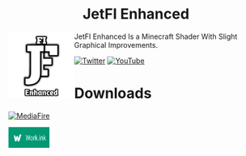 <H1 align = "center"> JetFI Enhanced </H1>

<img src = "docs/pack_icon.png" align = "left" width = "130" height = "130" alt = "JetFI Enhanced Logo">

JetFI Enhanced Is a Minecraft Shader With Slight Graphical Improvements.

[![Twitter](https://img.shields.io/badge/Twitter-1DA1F2?style=for-the-badge&logo=twitter&logoColor=white)](https://twitter.com/NMcpe222)
[![YouTube](https://img.shields.io/badge/YouTube-red?style=for-the-badge&logo=youtube&logoColor=white)](https://youtube.com/@Aniky99?si=tzdEv7YPueup_1OX)

<H1 align = "left"> Downloads </H1>

[![MediaFire](https://img.shields.io/badge/MediaFire-1299F3?logo=mediafire&logoColor=fff&style=flat-square)](https://www.mediafire.com/folder/g65z7z71dalbw/JetFI+Enhanced)

<img src = "docs/work_ink.png" align = "left" width = "81" height = "41" alt = "Work.ink">
